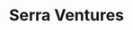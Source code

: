 ---
layout: firm_page
title: "Serra Ventures"
id: "serraventures.com"
permalink: "/serraventuresserraventures.com/"
website: "https://serraventures.com"
offices: "Champaign (United States), Chicago (United States), San Diego (United States), Park City (United States)"
investment_stages: "Seed, Series A, Series B"
portfolio_companies: "Hercutech, Phi Optics, Serionix, Snapshot Energy, Paystand, Vytelle, Surefyre, Backstitch, Network Perception, Evisort, BrighterFuture, Mast Reforestation, Volur, Hazel Technologies, Crispr QC, Conservation Labs, Serionix, Breedr, HerdDogg, Hypercell Technologies, VerisimLife, iFab, Bonsai Robotics, Provision Analytics, Swarm Engineering, WebCareHealth"
portfolio_link: "https://serraventures.com/portfolio"
investment_markets: "AgTech, Agriculture, Financial Services, Information Technology, Internet"
founded_year: "1998"
description: "Serra Ventures is a venture capital firm focused on early-stage growth companies with deep technology solving industry-specific problems. Initially supporting Midwest innovation, Serra now invests nationwide, emphasizing strong teams and capital-efficient business models. The firm prioritizes building relational bonds with portfolio company leaders, providing coaching and value beyond financial investment."
linkedin: "https://www.linkedin.com/company/serra-ventures"
twitter: "https://twitter.com/SerraVentures"
instagram: ""
team_page: "https://serraventures.com/team"
investor_type: "Venture Capital"
crunchbase: "https://www.crunchbase.com/organization/serra-ventures"
pitchbook: ""

# SEO Optimization
meta_title: "Serra Ventures - VC Firm - projectstartups.com"
meta_description: "Serra Ventures, Serra Ventures is a venture capital firm focused on early-stage growth companies with deep technology solving industry-specific problems. Initially su..."
meta_keywords: "Serra Ventures, AgTech, Agriculture, Financial Services, Information Technology, Internet, VC firm, venture capital, startup investor, projectstartups.com"
canonical_url: "https://vc.projectstartups.com/serraventuresserraventures.com/"
---